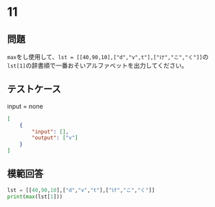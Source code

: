 # 11
## 問題

`max`をし使用して、`lst = [[40,90,10],["d","v",t"],["け","こ","く"]]`の`lst[1]`の辞書順で一番おそいアルファベットを出力してください。

## テストケース
input = none
```json
[
	{
		"input": [],
		"output": ["v"]
	}
]
```

## 模範回答
```python
lst = [[40,90,10],["d","v","t"],["け","こ","く"]]
print(max(lst[1]))
```
